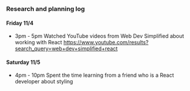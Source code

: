 ### Research and planning log

#### Friday 11/4
* 3pm - 5pm Watched YouTube videos from Web Dev Simplified about working with React https://www.youtube.com/results?search_query=web+dev+simplified+react 
#### Saturday 11/5
* 4pm - 10pm Spent the time learning from a friend who is a React developer about styling 
